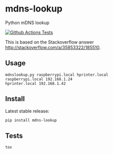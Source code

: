 # mdns-lookup
Python mDNS lookup

[![Github Actions Tests](https://github.com/AndreMiras/mdns-lookup/workflows/Tests/badge.svg)](https://github.com/AndreMiras/mdns-lookup/actions?query=workflow%3ATests)

This is based on the Stackoverflow answer http://stackoverflow.com/a/35853322/185510.

## Usage
```text
mdnslookup.py raspberrypi.local hprinter.local
raspberrypi.local 192.168.1.24
hprinter.local 192.168.1.42
```

## Install
Latest stable release:
```sh
pip install mdns-lookup
```

## Tests
```sh
tox
```
